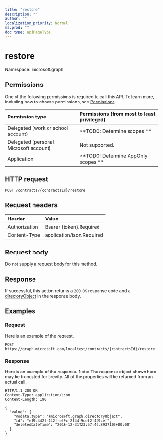```yaml
---
title: "restore"
description: ""
author: ""
localization_priority: Normal
ms.prod: ""
doc_type: apiPageType
---
```


# restore

Namespace: microsoft.graph



## Permissions
One of the following permissions is required to call this API. To learn more, including how to choose permissions, see [Permissions](/concepts/permissions-reference.md).

|Permission type|Permissions (from most to least privileged)|
|:---|:---|
|Delegated (work or school account)|**TODO: Determine scopes **|
|Delegated (personal Microsoft account)|Not supported.|
|Application|**TODO: Determine AppOnly scopes **|

## HTTP request
<!-- {
  "blockType": "ignored"
}
-->
``` http
POST /contracts/{contractsId}/restore
```

## Request headers
|Header|Value|
|:---|:---|
|Authorization|Bearer {token}.Required|
|Content-Type|application/json.Required|

## Request body
Do not supply a request body for this method.

## Response
If successful, this action returns a `200 OK` response code and a [directoryObject](../resources/directoryobject.md) in the response body.

## Examples

### Request
Here is an example of the request.
<!-- {
  "blockType": "request",
  "name": "contract_restore"
}
-->
``` http
POST https://graph.microsoft.com/localtest/contracts/{contractsId}/restore
```

### Response
Here is an example of the response. Note: The response object shown here may be truncated for brevity. All of the properties will be returned from an actual call.
<!-- {
  "blockType": "response",
  "truncated": true,
  "@odata.type": "microsoft.graph.directoryobject"
}
-->
``` http
HTTP/1.1 200 OK
Content-Type: application/json
Content-Length: 190

{
  "value": {
    "@odata.type": "#microsoft.graph.directoryObject",
    "id": "ef9c442f-442f-ef9c-2f44-9cef2f449cef",
    "deletedDateTime": "2016-12-31T23:57:46.8937102+00:00"
  }
}
```

